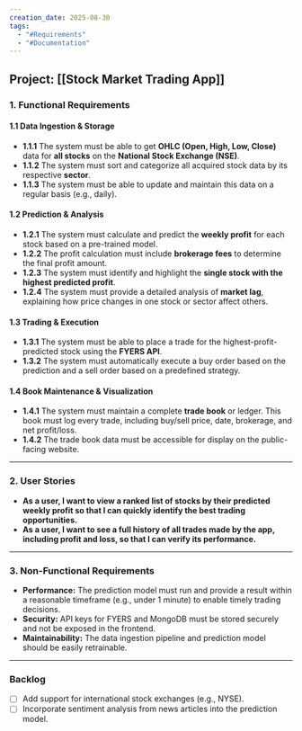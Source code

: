 ```yaml
---
creation_date: 2025-08-30
tags:
  - "#Requirements"
  - "#Documentation"
---
```


## **Project:** [[Stock Market Trading App]]

### 1. Functional Requirements

#### 1.1 Data Ingestion & Storage
- **1.1.1** The system must be able to get **OHLC (Open, High, Low, Close)** data for **all stocks** on the **National Stock Exchange (NSE)**.
- **1.1.2** The system must sort and categorize all acquired stock data by its respective **sector**.
- **1.1.3** The system must be able to update and maintain this data on a regular basis (e.g., daily).

#### 1.2 Prediction & Analysis
- **1.2.1** The system must calculate and predict the **weekly profit** for each stock based on a pre-trained model.
- **1.2.2** The profit calculation must include **brokerage fees** to determine the final profit amount.
- **1.2.3** The system must identify and highlight the **single stock with the highest predicted profit**.
- **1.2.4** The system must provide a detailed analysis of **market lag**, explaining how price changes in one stock or sector affect others.

#### 1.3 Trading & Execution
- **1.3.1** The system must be able to place a trade for the highest-profit-predicted stock using the **FYERS API**.
- **1.3.2** The system must automatically execute a buy order based on the prediction and a sell order based on a predefined strategy.

#### 1.4 Book Maintenance & Visualization
- **1.4.1** The system must maintain a complete **trade book** or ledger. This book must log every trade, including buy/sell price, date, brokerage, and net profit/loss.
- **1.4.2** The trade book data must be accessible for display on the public-facing website.

---

### 2. User Stories
- **As a user, I want to view a ranked list of stocks by their predicted weekly profit so that I can quickly identify the best trading opportunities.**
- **As a user, I want to see a full history of all trades made by the app, including profit and loss, so that I can verify its performance.**

---

### 3. Non-Functional Requirements
- **Performance:** The prediction model must run and provide a result within a reasonable timeframe (e.g., under 1 minute) to enable timely trading decisions.
- **Security:** API keys for FYERS and MongoDB must be stored securely and not be exposed in the frontend.
- **Maintainability:** The data ingestion pipeline and prediction model should be easily retrainable.

---

### Backlog
- [ ] Add support for international stock exchanges (e.g., NYSE).
- [ ] Incorporate sentiment analysis from news articles into the prediction model.